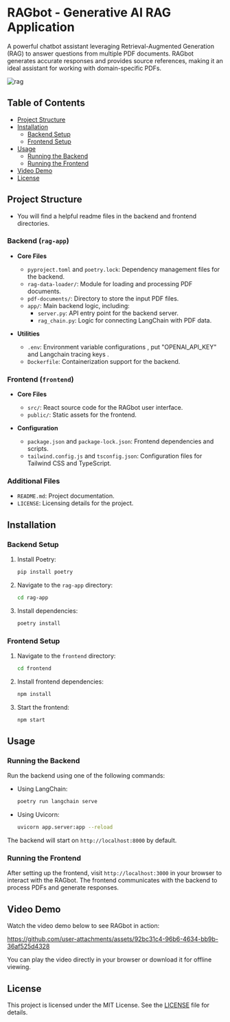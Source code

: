 # RAGbot - Generative AI RAG Application

A powerful chatbot assistant leveraging Retrieval-Augmented Generation (RAG) to answer questions from multiple PDF documents. RAGbot generates accurate responses and provides source references, making it an ideal assistant for working with domain-specific PDFs.

![rag](https://github.com/user-attachments/assets/58719381-f326-41ff-be0f-f20eedd1c7fc)

## Table of Contents

- [Project Structure](#project-structure)
- [Installation](#installation)
  - [Backend Setup](#backend-setup)
  - [Frontend Setup](#frontend-setup)
- [Usage](#usage)
  - [Running the Backend](#running-the-backend)
  - [Running the Frontend](#running-the-frontend)
- [Video Demo](#video-demo)
- [License](#license)

## Project Structure
- You will find a helpful readme files in the backend and frontend directories.
### Backend (`rag-app`)

- **Core Files**  
  - `pyproject.toml` and `poetry.lock`: Dependency management files for the backend.  
  - `rag-data-loader/`: Module for loading and processing PDF documents.  
  - `pdf-documents/`: Directory to store the input PDF files.  
  - `app/`: Main backend logic, including:  
    - `server.py`: API entry point for the backend server.  
    - `rag_chain.py`: Logic for connecting LangChain with PDF data.  

- **Utilities**  
  - `.env`: Environment variable configurations , put "OPENAI_API_KEY" and Langchain tracing keys .  
  - `Dockerfile`: Containerization support for the backend.

### Frontend (`frontend`)

- **Core Files**  
  - `src/`: React source code for the RAGbot user interface.  
  - `public/`: Static assets for the frontend.

- **Configuration**  
  - `package.json` and `package-lock.json`: Frontend dependencies and scripts.  
  - `tailwind.config.js` and `tsconfig.json`: Configuration files for Tailwind CSS and TypeScript.

### Additional Files

- `README.md`: Project documentation.  
- `LICENSE`: Licensing details for the project.

## Installation

### Backend Setup

1. Install Poetry:

   ```bash
   pip install poetry
   ```

2. Navigate to the `rag-app` directory:

   ```bash
   cd rag-app
   ```

3. Install dependencies:

   ```bash
   poetry install
   ```

### Frontend Setup

1. Navigate to the `frontend` directory:

   ```bash
   cd frontend
   ```

2. Install frontend dependencies:

   ```bash
   npm install
   ```

3. Start the frontend:

   ```bash
   npm start
   ```

## Usage

### Running the Backend

Run the backend using one of the following commands:

- Using LangChain:

   ```bash
   poetry run langchain serve
   ```

- Using Uvicorn:

   ```bash
   uvicorn app.server:app --reload
   ```

The backend will start on `http://localhost:8000` by default.

### Running the Frontend

After setting up the frontend, visit `http://localhost:3000` in your browser to interact with the RAGbot. The frontend communicates with the backend to process PDFs and generate responses.

## Video Demo

Watch the video demo below to see RAGbot in action:

https://github.com/user-attachments/assets/92bc31c4-96b6-4634-bb9b-36af525d4328


You can play the video directly in your browser or download it for offline viewing.

## License

This project is licensed under the MIT License. See the [LICENSE](LICENSE) file for details.

